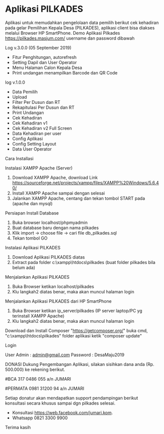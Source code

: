 # Aplikasi PILKADES
Aplikasi untuk memudahkan pengelolaan data pemilih berikut cek kehadiran pada gelar Pemilihan Kepala Desa (PILKADES),
aplikasi client bisa diakses melalui Browser HP SmartPhone.
Demo Aplikasi Pilkades https://pilkades.masjum.com/
username dan password dibawah

Log v.3.0.0 (05 September 2019)
- Fitur Penghitungan, autorefresh
- Setting Dapil dan User Operator
- Menu Halaman Calon Kepala Desa
- Print undangan menampilkan Barcode dan QR Code

log v.1.0.0
- Data Pemilih
- Upload
- Filter Per Dusun dan RT
- Rekapitulasi Per Dusun dan RT
- Print Undangan
- Cek Kehadiran
- Cek Kehadiran v1
- Cek Kehadiran v2 Full Screen
- Data Kehadiran per user
- Config Aplikasi
- Config Setting Layout
- Data User Operator

Cara Installasi

Instalasi XAMPP Apache (Server)
1. Download XAMPP Apache, download Link https://sourceforge.net/projects/xampp/files/XAMPP%20Windows/5.6.40/
2. Install XAMPP Apache sampai dengan selesai
3. Jalankan XAMPP Apache, centang dan tekan tombol START pada (apache dan mysql) 

Persiapan Install Database
1. Buka browser localhost/phpmyadmin
2. Buat database baru dengan nama pilkades
3. Klik import -> choose file -> cari file db_pilkades.sql
4. Tekan tombol GO

Instalasi Aplikasi PILKADES
1. Download Aplikasi PILKADES diatas
2. Extract pada folder c:\xampp\htdocs\pilkades (buat folder pilkades bila belum ada)

Menjalankan Aplikasi PILKADES
1. Buka Browser ketikan localhost/pilkades
2. Klu langkah2 diatas benar, maka akan muncul halaman login

Menjalankan Aplikasi PILKADES dari HP SmartPhone
1. Buka Browser ketikan ip_server/pilkades (IP server laptop/PC yg terinstall XAMPP Apache)
2. Klu langkah2 diatas benar, maka akan muncul halaman login

Download dan Install Composer "https://getcomposer.org/"
buka cmd, "c:\xampp\htdocs\pilkades" folder aplikasi
ketik "composer update"

Login

User Admin : admin@gmail.com
Password : DesaMaju2019

DONASI Dukung Pengembangan Aplikasi, 
silakan sisihkan dana anda (Rp. 500.000) ke rekening berikut.

#BCA 317 0486 055
a/n JUMARI

#PERMATA
0981 31200 94
a/n JUMARI

Setiap donatur akan mendapatkan support pendampingan berikut konsultasi secara khusus sampai dgn pilkades selesai.
- Konsultasi https://web.facebook.com/jumari.kom.
- Whatsapp 0821 3300 9900

Terima kasih
